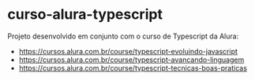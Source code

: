 # curso-alura-typescript

Projeto desenvolvido em conjunto com o curso de Typescript da Alura:
- https://cursos.alura.com.br/course/typescript-evoluindo-javascript
- https://cursos.alura.com.br/course/typescript-avancando-linguagem
- https://cursos.alura.com.br/course/typescript-tecnicas-boas-praticas